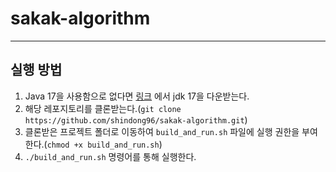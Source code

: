 # sakak-algorithm

 ---

## 실행 방법

1. Java 17을 사용함으로 없다면 [링크](https://www.oracle.com/java/technologies/downloads/#java17) 에서 jdk 17을 다운받는다.
2. 해당 레포지토리를 클론받는다.(`git clone https://github.com/shindong96/sakak-algorithm.git`)
3. 클론받은 프로젝트 폴더로 이동하여 `build_and_run.sh` 파일에 실행 권한을 부여한다.(`chmod +x build_and_run.sh`)
4. `./build_and_run.sh` 명령어를 통해 실행한다.
